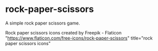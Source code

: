 # rock-paper-scissors
A simple rock paper scissors game.


Rock paper scissors icons created by Freepik - Flaticon "https://www.flaticon.com/free-icons/rock-paper-scissors" title="rock paper scissors icons"